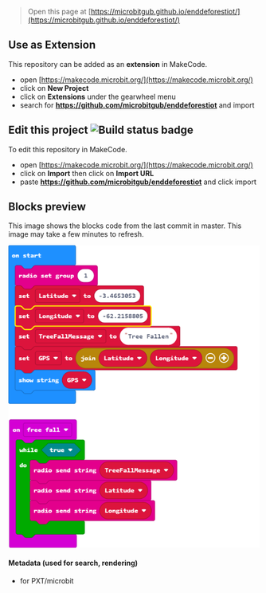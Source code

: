 
> Open this page at [https://microbitgub.github.io/enddeforestiot/](https://microbitgub.github.io/enddeforestiot/)

## Use as Extension

This repository can be added as an **extension** in MakeCode.

* open [https://makecode.microbit.org/](https://makecode.microbit.org/)
* click on **New Project**
* click on **Extensions** under the gearwheel menu
* search for **https://github.com/microbitgub/enddeforestiot** and import

## Edit this project ![Build status badge](https://github.com/microbitgub/enddeforestiot/workflows/MakeCode/badge.svg)

To edit this repository in MakeCode.

* open [https://makecode.microbit.org/](https://makecode.microbit.org/)
* click on **Import** then click on **Import URL**
* paste **https://github.com/microbitgub/enddeforestiot** and click import

## Blocks preview

This image shows the blocks code from the last commit in master.
This image may take a few minutes to refresh.

![A rendered view of the blocks](https://github.com/microbitgub/enddeforestiot/raw/master/.github/makecode/blocks.png)

#### Metadata (used for search, rendering)

* for PXT/microbit
<script src="https://makecode.com/gh-pages-embed.js"></script><script>makeCodeRender("{{ site.makecode.home_url }}", "{{ site.github.owner_name }}/{{ site.github.repository_name }}");</script>
